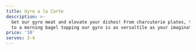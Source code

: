 ```yaml
---
title: Gyro a la Carte
description: >-
  Get our gyro meat and elevate your dishes! From charcuterie plates, to salads,
  to a morning bagel topping our gyro is as versaltile as your imagination!
price: '10'
serves: 3-4
---
```


